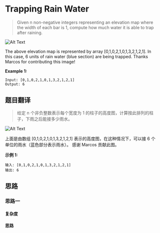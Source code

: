 # Trapping Rain Water #
>Given n non-negative integers representing an elevation map where the width of each bar is 1, compute how much water it is able to trap after raining.

![Alt Text](https://s2.ax1x.com/2019/09/24/uApPTU.png "")

The above elevation map is represented by array [0,1,0,2,1,0,1,3,2,1,2,1]. In this case, 6 units of rain water (blue section) are being trapped. Thanks Marcos for contributing this image!

**Example 1:**
```
Input: [0,1,0,2,1,0,1,3,2,1,2,1]
Output: 6
```
 
## 题目翻译 ##
>给定 n 个非负整数表示每个宽度为 1 的柱子的高度图，计算按此排列的柱子，下雨之后能接多少雨水。

![Alt Text](https://s2.ax1x.com/2019/09/24/uApPTU.png "")

上面是由数组 [0,1,0,2,1,0,1,3,2,1,2,1] 表示的高度图，在这种情况下，可以接 6 个单位的雨水（蓝色部分表示雨水）。 感谢 Marcos 贡献此图。

**示例 1:**
```
输入: [0,1,0,2,1,0,1,3,2,1,2,1]
输出: 6
```

## 思路 ##
### 思路一 ###

#### 复杂度 ####

#### 思路 ####
